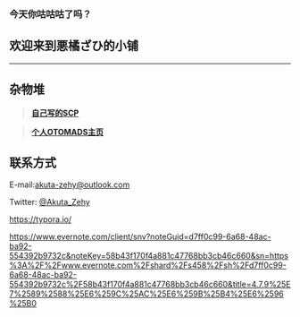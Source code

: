 <html>
 <body>
  
### 今天你咕咕咕了吗？

## 欢迎来到悪橘ざひ的小铺

---
## 杂物堆

> [**自己写的SCP**](http://scpsandboxcn.wikidot.com/scp-cn-431)
 
> [**个人OTOMADS主页**](https://otomads.com/u/5bc9fc5e27eabc28fed4b139)

## 联系方式
E-mail:<akuta-zehy@outlook.com>

Twitter: [@Akuta_Zehy](https://twitter.com/Akuta_Zehy)

https://typora.io/

https://www.evernote.com/client/snv?noteGuid=d7ff0c99-6a68-48ac-ba92-554392b9732c&noteKey=58b43f170f4a881c47768bb3cb46c660&sn=https%3A%2F%2Fwww.evernote.com%2Fshard%2Fs458%2Fsh%2Fd7ff0c99-6a68-48ac-ba92-554392b9732c%2F58b43f170f4a881c47768bb3cb46c660&title=4.7.9%25E7%2589%2588%25E6%259C%25AC%25E6%259B%25B4%25E6%2596%25B0
 </body>
</html>
